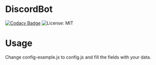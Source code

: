 # DiscordBot

[![Codacy Badge](https://app.codacy.com/project/badge/Grade/0d779a2094af4e4a85814784e35acefa)](https://www.codacy.com/manual/uo264207/DiscordBot?utm_source=github.com&utm_medium=referral&utm_content=guillefun/DiscordBot&utm_campaign=Badge_Grade)
![License: MIT](https://img.shields.io/badge/License-MIT-green.svg)

# Usage

Change config-example.js to config.js and fill the fields with your data.
